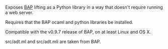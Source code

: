 Exposes [BAP](https://github.com/BinaryAnalysisPlatform/bap) lifting as a Python library in a way that doesn't require running a web server.

Requires that the BAP ocaml and python libraries be installed.

Compatible with the v0.9.7 release of BAP, on at least Linux and OS X.

src/adt.ml and src/adt.mli are taken from BAP.

